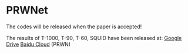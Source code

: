 # PRWNet

The codes will be released when the paper is accepted!

The results of T-1000, T-90, T-60, SQUID have been released at:
[Google Drive](https://drive.google.com/file/d/1wKgbyTIm8vBkcSV0841RdGdkXsDVwL-_/view?usp=sharing)
[Baidu Cloud](https://pan.baidu.com/s/1Q3wR5iiixrDNv9DDoIpRGQ)   (PRWN)
